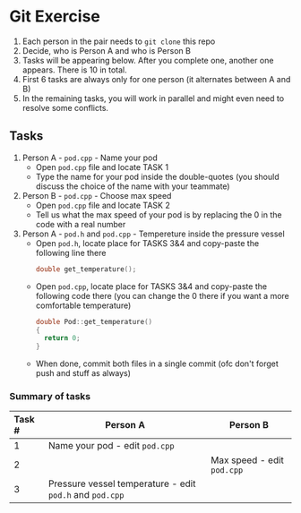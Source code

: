# Git Exercise

1. Each person in the pair needs to `git clone` this repo
2. Decide, who is Person A and who is Person B
3. Tasks will be appearing below. After you complete one, another one appears. There is 10 in total.
4. First 6 tasks are always only for one person (it alternates between A and B)
5. In the remaining tasks, you will work in parallel and might even need to resolve some conflicts.

## Tasks
1. Person A - `pod.cpp` - Name your pod
    * Open `pod.cpp` file and locate TASK 1
    * Type the name for your pod inside the double-quotes (you should discuss the choice of the name with your teammate)
2. Person B - `pod.cpp` - Choose max speed
    * Open `pod.cpp` file and locate TASK 2
    * Tell us what the max speed of your pod is by replacing the 0 in the code with a real number
3. Person A - `pod.h` and `pod.cpp` - Tempereture inside the pressure vessel
    * Open `pod.h`, locate place for TASKS 3&4 and copy-paste the following line there
        ```c++
        double get_temperature();
        ```
    * Open `pod.cpp`, locate place for TASKS 3&4 and copy-paste the following code there (you can change the 0 there if you want a more comfortable temperature)
        ```c++
        double Pod::get_temperature()
        {
          return 0;
        }
        ```
    * When done, commit both files in a single commit (ofc don't forget push and stuff as always)



### Summary of tasks
|Task # | Person A                                                         | Person B                                                     |
|:----|--------------------------------------------------------------------|--------------------------------------------------------------|
| 1 | Name your pod - edit `pod.cpp`                                       |                                                              |
| 2 |                                                                      |  Max speed - edit `pod.cpp`                                  |
| 3 | Pressure vessel temperature - edit `pod.h` and `pod.cpp`             |                                                              |


